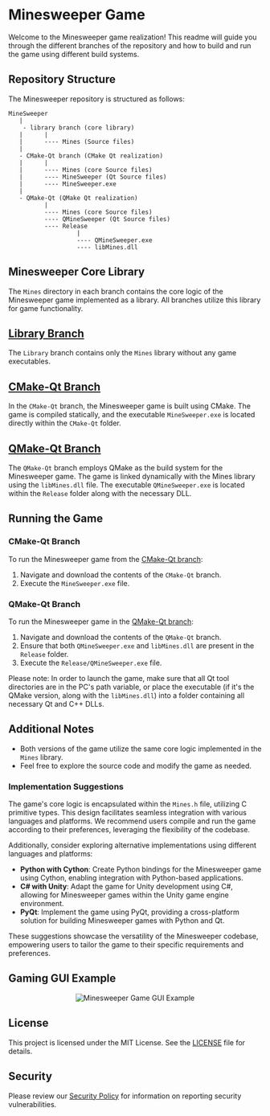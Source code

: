 # Minesweeper Game

Welcome to the Minesweeper game realization! This readme will guide you through the different branches of the repository and how to build and run the game using different build systems.

## Repository Structure

The Minesweeper repository is structured as follows:

```
MineSweeper
   |
    - library branch (core library)
   |      |
   |      ---- Mines (Source files)
   |
   - CMake-Qt branch (CMake Qt realization)
   |      |
   |      ---- Mines (core Source files)
   |      ---- MineSweeper (Qt Source files)
   |      ---- MineSweeper.exe
   |
   - QMake-Qt (QMake Qt realization)
          |
          ---- Mines (core Source files)
          ---- QMineSweeper (Qt Source files)
          ---- Release
                   |
                   ---- QMineSweeper.exe
                   ---- libMines.dll
```

## Minesweeper Core Library

The `Mines` directory in each branch contains the core logic of the Minesweeper game implemented as a library. All branches utilize this library for game functionality.

## [Library Branch](https://github.com/JeongHan-Bae/MineSweeper/tree/library)

The `Library` branch contains only the `Mines` library without any game executables.

## [CMake-Qt Branch](https://github.com/JeongHan-Bae/MineSweeper/tree/CMake-Qt)

In the `CMake-Qt` branch, the Minesweeper game is built using CMake. The game is compiled statically, and the executable `MineSweeper.exe` is located directly within the `CMake-Qt` folder.

## [QMake-Qt Branch](https://github.com/JeongHan-Bae/MineSweeper/tree/QMake-Qt)

The `QMake-Qt` branch employs QMake as the build system for the Minesweeper game. The game is linked dynamically with the Mines library using the `libMines.dll` file. The executable `QMineSweeper.exe` is located within the `Release` folder along with the necessary DLL.

## Running the Game

### CMake-Qt Branch

To run the Minesweeper game from the [CMake-Qt branch](https://github.com/JeongHan-Bae/MineSweeper/tree/CMake-Qt):

1. Navigate and download the contents of the `CMake-Qt` branch.
2. Execute the `MineSweeper.exe` file.

### QMake-Qt Branch

To run the Minesweeper game in the [QMake-Qt branch](https://github.com/JeongHan-Bae/MineSweeper/tree/QMake-Qt):

1. Navigate and download the contents of the `QMake-Qt` branch.
2. Ensure that both `QMineSweeper.exe` and `libMines.dll` are present in the `Release` folder.
3. Execute the `Release/QMineSweeper.exe` file.

Please note: In order to launch the game, make sure that all Qt tool directories are in the PC's path variable, or place the executable (if it's the QMake version, along with the `libMines.dll`) into a folder containing all necessary Qt and C++ DLLs.

## Additional Notes

- Both versions of the game utilize the same core logic implemented in the `Mines` library.
- Feel free to explore the source code and modify the game as needed.

### Implementation Suggestions

The game's core logic is encapsulated within the `Mines.h` file, utilizing C primitive types. This design facilitates seamless integration with various languages and platforms. We recommend users compile and run the game according to their preferences, leveraging the flexibility of the codebase.

Additionally, consider exploring alternative implementations using different languages and platforms:

- **Python with Cython**: Create Python bindings for the Minesweeper game using Cython, enabling integration with Python-based applications.
- **C# with Unity**: Adapt the game for Unity development using C#, allowing for Minesweeper games within the Unity game engine environment.
- **PyQt**: Implement the game using PyQt, providing a cross-platform solution for building Minesweeper games with Python and Qt.

These suggestions showcase the versatility of the Minesweeper codebase, empowering users to tailor the game to their specific requirements and preferences.


## Gaming GUI Example 
<div align="center">
  <img src="https://github.com/JeongHan-Bae/MineSweeper/assets/128088756/85890608-772c-4554-a93a-9bce3b6d3e90" alt="Minesweeper Game GUI Example">
</div>



## License

This project is licensed under the MIT License. See the [LICENSE](LICENSE) file for details.

## Security

Please review our [Security Policy](SECURITY.md) for information on reporting security vulnerabilities.
